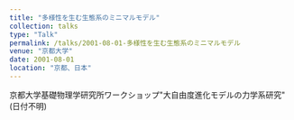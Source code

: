 ```yaml
---
title: "多様性を生む生態系のミニマルモデル"
collection: talks
type: "Talk"
permalink: /talks/2001-08-01-多様性を生む生態系のミニマルモデル
venue: "京都大学"
date: 2001-08-01
location: "京都、日本"
---
```


京都大学基礎物理学研究所ワークショップ&quot;大自由度進化モデルの力学系研究&quot;(日付不明)
